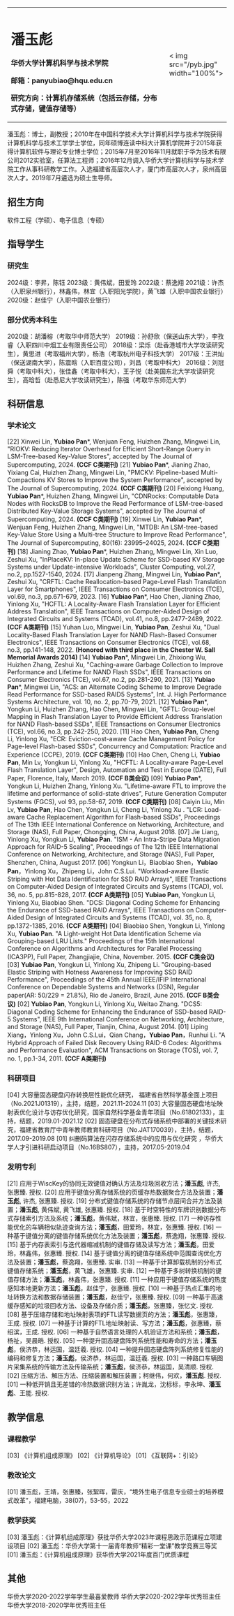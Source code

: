 <table border='0'>
  <tr>
    <td width="75%">
      <h1>潘玉彪</h1>
      <p><b>华侨大学计算机科学与技术学院</b></p >
      <p><b>邮箱：panyubiao@hqu.edu.cn</b></p >
      <p><b>研究方向：计算机存储系统（包括云存储，分布式存储，键值存储等）</b></p >
    </td>
    <td width="25%">
      < img src="/pyb.jpg" width="100%">
    </td>
  </tr>
</table>

潘玉彪：博士，副教授；2010年在中国科学技术大学计算机科学与技术学院获得计算机科学与技术工学学士学位，同年硕博连读中科大计算机学院并于2015年获得计算机软件与理论专业博士学位；2015年7月至2016年11月就职于华为技术有限公司2012实验室，任算法工程师；2016年12月调入华侨大学计算机科学与技术学院工作从事科研教学工作。入选福建省高层次人才，厦门市高层次人才，泉州高层次人才。2019年7月遴选为硕士生导师。

## 招生方向
软件工程（学硕）、电子信息（专硕）

## 指导学生
### 研究生
2024级：李昇，陈钰
2023级：黄伟斌，田爱玲
2022级：蔡逸翔
2021级：许杰（入职泉州银行），林鑫伟，林宜（入职阳光学院），黄飞雄（入职中国农业银行）
2020级：赵佳宁（入职中国农业银行）

### 部分优秀本科生
2020级：胡潘榕（考取华中师范大学）
2019级：孙舒欣（保送山东大学），李孜睿（入职四川中烟工业有限责任公司）
2018级：梁烁（赴香港城市大学攻读研究生），黄思进（考取福州大学），杨浩（考取杭州电子科技大学）
2017级：王洪灿（保送湖南大学），陈震晗（入职百度公司），刘昌（考取中科大）
2016级：刘冠舜（考取中科大），张佳鑫（考取中科大），王子悦（赴美国东北大学攻读研究生），高晗哲（赴悉尼大学攻读研究生），陈强（考取华东师范大学）

## 科研信息
### 学术论文
[22] Xinwei Lin, **Yubiao Pan***, Wenjuan Feng, Huizhen Zhang, Mingwei Lin, "RIOKV: Reducing Iterator Overhead for Efficient Short-Range Query in LSM-Tree-based Key-Value Stores", accepted by The Journal of Supercomputing, 2024. **(CCF C类期刊)**
[21] **Yubiao Pan***, Jianing Zhao, Yixiang Cai, Huizhen Zhang, Mingwei Lin, "PMCKV: Pipeline-based Multi-Compactions KV Stores to Improve the System Performance", accepted by The Journal of Supercomputing, 2024. **(CCF C类期刊)**
[20] Feixiong Huang, **Yubiao Pan***, Huizhen Zhang, Mingwei Lin, "CDNRocks: Computable Data Nodes with RocksDB to Improve the Read Performance of LSM-tree-based Distributed Key-Value Storage Systems", accepted by The Journal of Supercomputing, 2024. **(CCF C类期刊)**
[19] Xinwei Lin, **Yubiao Pan***, Wenjuan Feng, Huizhen Zhang, Mingwei Lin, "MTDB: An LSM-tree-based Key-Value Store Using a Multi-tree Structure to Improve Read Performance", The Journal of Supercomputing, 80(16): 23995–24025, 2024. **(CCF C类期刊)**
[18] Jianing Zhao, **Yubiao Pan***, Huizhen Zhang, Mingwei Lin, Xin Luo, Zeshui Xu, "InPlaceKV: In-place Update Scheme for SSD-based KV Storage Systems under Update-intensive Workloads", Cluster Computing, vol.27, no.2, pp.1527-1540, 2024.
[17] Jianpeng Zhang, Mingwei Lin, **Yubiao Pan***, Zeshui Xu, "CRFTL: Cache Reallocation-based Page-Level Flash Translation Layer for Smartphones", IEEE Transactions on Consumer Electronics (TCE), vol.69, no.3, pp.671-679, 2023.
[16] **Yubiao Pan***, Hao Chen, Jianing Zhao, Yinlong Xu, "HCFTL: A Locality-Aware Flash Translation Layer for Efficient Address Translation", IEEE Transactions on Computer-Aided Design of Integrated Circuits and Systems (TCAD), vol.41, no.8, pp.2477-2489, 2022. **(CCF A类期刊)**
[15] Yuhan Luo, Mingwei Lin, **Yubiao Pan**, Zeshui Xu, "Dual Locality-Based Flash Translation Layer for NAND Flash-Based Consumer Electronics", IEEE Transactions on Consumer Electronics (TCE), vol.68, no.3, pp.141-148, 2022. **(Honored with third place in the Chester W. Sall Memorial Awards 2014)**
[14] **Yubiao Pan***, Mingwei Lin, Zhixiong Wu, Huizhen Zhang, Zeshui Xu, "Caching-aware Garbage Collection to Improve Performance and Lifetime for NAND Flash SSDs", IEEE Transactions on Consumer Electronics (TCE), vol.67, no.2, pp.281-290, 2021.
[13] **Yubiao Pan***, Mingwei Lin, "ACS: an Alternate Coding Scheme to Improve Degrade Read Performance for SSD-based RAID5 Systems", Int. J. High Performance Systems Architecture, vol. 10, no. 2, pp.70-79, 2021.
[12] **Yubiao Pan***, Yongkun Li, Huizhen Zhang, Hao Chen, Mingwei Lin, "GFTL: Group-level Mapping in Flash Translation Layer to Provide Efficient Address Translation for NAND Flash-based SSDs", IEEE Transactions on Consumer Electronics (TCE), vol.66, no.3, pp.242-250, 2020. 
[11] Hao Chen, **Yubiao Pan**, Cheng Li, Yinlong Xu, "ECR: Eviction-cost-aware Cache Management Policy for Page-level Flash-based SSDs", Concurrency and Computation: Practice and Experience (CCPE), 2019. **(CCF C类期刊)**
[10] Hao Chen, Cheng Li, **Yubiao Pan**, Min Lv, Yongkun Li, Yinlong Xu, "HCFTL: A Locality-aware Page-Level Flash Translation Layer", Design, Automation and Test in Europe (DATE), Full Paper, Florence, Italy, March 2019. **(CCF B类会议)**
[09] **Yubiao Pan***, Yongkun Li, Huizhen Zhang, Yinlong Xu. "Lifetime-aware FTL to improve the lifetime and performance of solid-state drives", Future Generation Computer Systems (FGCS), vol 93, pp.58-67, 2019. **(CCF C类期刊)**
[08] Caiyin Liu, Min Lv, **Yubiao Pan**, Hao Chen, Yongkun Li, Cheng Li, Yinlong Xu . "LCR: Load-aware Cache Replacement Algorithm for Flash-based SSDs", Proceedings of The 13th IEEE International Conference on Networking, Architecture, and Storage (NAS), Full Paper, Chongqing, China, August 2018.
[07] Jie Liang, Yinlong Xu, Yongkun Li, **Yubiao Pan**. "ISM - An Intra-Stripe Data Migration Approach for RAID-5 Scaling", Proceedings of The 12th IEEE International Conference on Networking, Architecture, and Storage (NAS), Full Paper, Shenzhen, China, August 2017.
[06] Yongkun Li，Biaobiao Shen，**Yubiao Pan**，Yinlong Xu，Zhipeng Li，John C.S.Lui. "Workload-aware Elastic Striping with Hot Data Identification for SSD RAID Arrays", IEEE Transactions on Computer-Aided Design of Integrated Circuits and Systems (TCAD), vol. 36, no. 5, pp.815-828, 2017. **(CCF A类期刊)**
[05] **Yubiao Pan**, Yongkun Li, Yinlong Xu, Biaobiao Shen. "DCS: Diagonal Coding Scheme for Enhancing the Endurance of SSD-based RAID Arrays", IEEE Transactions on Computer-Aided Design of Integrated Circuits and Systems (TCAD), vol. 35, no. 8, pp.1372-1385, 2016. **(CCF A类期刊)**
[04] Biaobiao Shen, Yongkun Li, Yinlong Xu, **Yubiao Pan**. "A Light-weight Hot Data Identification Scheme via Grouping-based LRU Lists." Proceedings of the 15th International Conference on Algorithms and Architectures for Parallel Processing (ICA3PP), Full Paper, Zhangjiajie, China, November. 2015. **(CCF C类会议)**
[03] **Yubiao Pan**, Yongkun Li, Yinlong Xu, Zhipeng Li. "Grouping-based Elastic Striping with Hotness Awareness for Improving SSD RAID Performance", Proceedings of the 45th Annual IEEE/IFIP International Conference on Dependable Systems and Networks (DSN), Regular paper(AR: 50/229 = 21.8%), Rio de Janeiro, Brazil, June 2015. **(CCF B类会议)**
[02] **Yubiao Pan**, Yongkun Li, Yinlong Xu, Weitao Zhang. "DCS5: Diagonal Coding Scheme for Enhancing the Endurance of SSD-based RAID-5 Systems", IEEE 9th International Conference on Networking, Architecture, and Storage (NAS), Full Paper, Tianjin, China, August 2014.
[01] Liping Xiang，Yinlong Xu，John C.S.Lui，Qian Chang，**Yubiao Pan**，Runhui Li. "A Hybrid Approach of Failed Disk Recovery Using RAID-6 Codes: Algorithms and Performance Evaluation", ACM Transactions on Storage (TOS), vol. 7, no. 1, pp.1-34, 2011. **(CCF A类期刊)**

### 科研项目
[04] 大容量固态硬盘闪存转换层性能优化研究， 福建省自然科学基金面上项目（No.2021J01319），主持，结题，2021.11-2024.11 
[03] 大容量固态硬盘地址映射表优化设计与访存优化研究，国家自然科学基金青年项目（No.61802133），主持，结题，2019.01-2021.12
[02] 固态硬盘在分布式存储系统中部署的关键技术研究，福建省教育厅中青年教师教育科研项目（No.JAT170039），主持，结题，2017.09-2019.08
[01] 纠删码算法在闪存存储系统中的应用与优化研究 ，华侨大学人才引进科研启动项目（No.16BS807），主持，2017.05-2019.04

### 发明专利
[21] 应用于WiscKey的协同无效键值对确认方法及垃圾回收方法；**潘玉彪**, 许杰, 张惠臻. 授权.
[20] 应用于键值分离存储系统的页缓存热数据聚合方法及装置；**潘玉彪**, 许杰, 张惠臻. 授权.
[19] 分布式键值存储系统的存储节点层间合并方法及装置；**潘玉彪**, 黄伟斌, 黄飞雄, 张惠臻. 授权.
[18] 基于时空特性的车牌识别数据分布式存储索引方法及系统；**潘玉彪**，黄伟斌，林宜，张惠臻. 授权.
[17] 一种访存性能优化的车辆相似轨迹查询方法；**潘玉彪**，田爱玲，林宜，张惠臻. 授权.
[16] 一种基于键值分离的键值存储系统优化方法及装置；**潘玉彪**，蔡逸翔，张惠臻. 授权.
[15] 基于内存表索引与迭代器缩减机制的键值存储及读写方法；**潘玉彪**，田爱玲，林鑫伟，张惠臻. 授权.
[14] 基于键值分离的键值存储系统中范围查询优化方法及装置；**潘玉彪**，蔡逸翔，张惠臻. 实审.
[13] 一种基于计算卸载机制的分布式键值存储系统；**潘玉彪**，黄飞雄，张惠臻. 实审.
[12] 一种基于多树转换机制的键值存储方法；**潘玉彪**，林鑫伟，张惠臻. 授权.
[11] 一种应用于键值存储系统的热度感知本地更新方法；**潘玉彪**，赵佳宁，张惠臻. 授权.
[10] 一种基于热点汇集的地址转换方法和数据存储装置；**潘玉彪**，赵佳宁，张惠臻. 授权.
[09] 一种基于高速缓存感知的垃圾回收方法、设备及存储介质；**潘玉彪**，张惠臻，张忆文. 授权.
[08] 基于压缩存储和地址映射表项的FTL读写数据页的方法；**潘玉彪**，张惠臻，王成. 授权.
[07] 一种基于计算的FTL地址映射读、写方法；**潘玉彪**，张惠臻，蔡绍滨，王成. 授权.
[06] 一种基于自然语言处理的人机验证方法和系统；**潘玉彪**，杨祉，吴晨皓. 授权.
[05] 一种提升固态硬盘阵列系统性能和寿命的方法；**潘玉彪**，侯济恭，林运国，温廷羲. 授权.
[04] 一种提升固态硬盘阵列系统修复性能的编码和修复方法；**潘玉彪**，侯济恭，林运国，温廷羲. 授权.
[03] 一种路口车辆图片采集系统的传输方法及传输系统；**潘玉彪**，侯济恭，林运国，吴清顺. 授权.
[02] 压缩方法、解压方法、压缩装置和解压装置；柯继伟，何欢，**潘玉彪**. 授权.
[01] 一种低开销且无差错的冷热数据识别方法；许胤龙，沈标标，李永坤、**潘玉彪**、王能. 授权.

## 教学信息
### 课程教学
[03] 《计算机组成原理》
[02] 《计算机导论》
[01] 《互联网+：引论》

### 教改论文
[01] 潘玉彪，王靖，张惠臻，张絮晖，雷庆，“境外生电子信息专业硕士的培养模式改革”，福建电脑，38(07)，53-55，2022

### 教学获奖
[03] 潘玉彪：《计算机组成原理》获批华侨大学2023年课程思政示范课程立项建设项目
[02] 潘玉彪：华侨大学第十一届青年教师“精彩一堂课”教学竞赛三等奖
[01] 潘玉彪：《计算机组成原理》获华侨大学2021年度百门优质课程

## 其他
华侨大学2020-2022学年学生最喜爱教师
华侨大学2020-2022学年优秀班主任
华侨大学2018-2020学年优秀班主任
